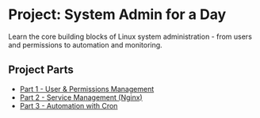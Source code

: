 #  Project: System Admin for a Day

Learn the core building blocks of Linux system administration - from users and permissions to automation and monitoring.

## Project Parts
- [Part 1 - User & Permissions Management](part1_users_permissions.md)
- [Part 2 - Service Management (Nginx)](part2_service_management.md)
- [Part 3 - Automation with Cron](part3_automation_cron.md)